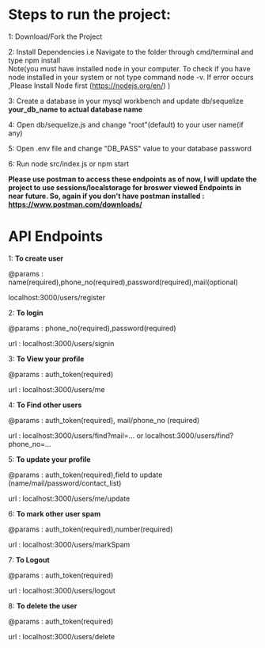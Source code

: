 # Steps to run the project:

1: Download/Fork the Project

2: Install Dependencies i.e Navigate to the folder through cmd/terminal and type npm install                       
Note(you must have installed node in your computer. To check if you have node installed in your system or not
type command node -v. If error occurs ,Please Install Node first (https://nodejs.org/en/) )


3: Create a database in your mysql workbench and update db/sequelize  **your_db_name to actual database name**


4: Open db/sequelize.js and change "root"(default) to your user name(if any)


5: Open .env file and change "DB_PASS" value to your database password

6: Run node src/index.js or npm start

**Please use postman to access these endpoints as of now, I will update the project to use sessions/localstorage for broswer viewed Endpoints in near future. So, again if you don't have postman installed : https://www.postman.com/downloads/**

# API Endpoints
1: **To create user**

@params : name(required),phone_no(required),password(required),mail(optional)

localhost:3000/users/register

2: **To login**

@params : phone_no(required),password(required)

url : localhost:3000/users/signin

3: **To View your profile**

@params : auth_token(required)

url : localhost:3000/users/me

4: **To Find other users**

@params : auth_token(required), mail/phone_no (required)

url : localhost:3000/users/find?mail=... or localhost:3000/users/find?phone_no=...

5: **To update your profile**

@params : auth_token(required),field to update (name/mail/password/contact_list)

url : localhost:3000/users/me/update

6: **To mark other user spam**

@params : auth_token(required),number(required)

url : localhost:3000/users/markSpam

7: **To Logout**

@params : auth_token(required)

url : localhost:3000/users/logout

8: **To delete the user**

@params : auth_token(required)

url : localhost:3000/users/delete
